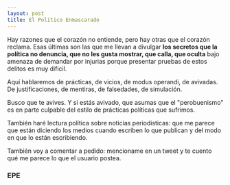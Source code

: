 ```yaml
---
layout: post
title: El Político Enmascarado
---
```


Hay razones que el corazón no entiende, pero hay otras que el corazón reclama. Esas últimas son las que me llevan a divulgar **los secretos que la política no denuncia, que no les gusta mostrar, que calla, que oculta** bajo amenaza de demandar por injurias porque presentar pruebas de estos delitos es muy dificil. 

Aquí hablaremos de prácticas, de vicios, de modus operandi, de avivadas. De justificaciones, de mentiras, de falsedades, de simulación.

Busco que te avives. Y si estás avivado, que asumas que el "perobuenismo" es en parte culpable del estilo de prácticas políticas que sufrimos.

También haré lectura política sobre noticias periodisticas: que me parece que están diciendo los medios cuando escriben lo que publican y del modo en que lo están escribiendo.

También voy a comentar a pedido: mencioname en un tweet y te cuento qué me parece lo que el usuario postea.

### **EPE**
